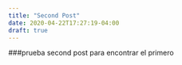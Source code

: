 ```yaml
---
title: "Second Post"
date: 2020-04-22T17:27:19-04:00
draft: true
---
```

###prueba second post para encontrar el primero
